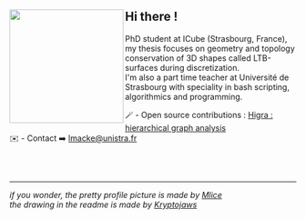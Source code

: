 ## Hi there ! <img align="left" width="200" src="https://github.com/user-attachments/assets/3e49d06b-58c4-4eb1-8ccb-a03a1ef8ac02"></a>

PhD student at ICube (Strasbourg, France), my thesis focuses on geometry and topology conservation of 3D shapes called LTB-surfaces during discretization.\
I'm also a part time teacher at Université de Strasbourg with speciality in bash scripting, algorithmics and programming.

🪄 - Open source contributions : [Higra : hierarchical graph analysis](https://github.com/higra/Higra)\
✉️ - Contact ➡️ <a href="mailto:lmacke\@unistra.fr">lmacke\@unistra.fr</a>

<br>
<br>

---

_if you wonder, the pretty profile picture is made by [Mlice](https://linktr.ee/mlice)_\
_the drawing in the readme is made by [Kryptojaws](https://kryptojaws.carrd.co/)_

<!---
Lysandre-M/Lysandre-M is a ✨ special ✨ repository because its `README.md` (this file) appears on your GitHub profile.
You can click the Preview link to take a look at your changes.
--->
